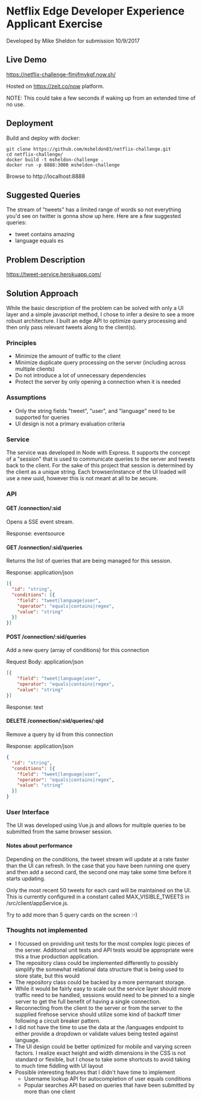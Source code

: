 # Netflix Edge Developer Experience Applicant Exercise
Developed by Mike Sheldon for submission 10/9/2017

## Live Demo

https://netflix-challenge-flmjfmykgf.now.sh/

Hosted on https://zeit.co/now platform.

NOTE: This could take a few seconds if waking up from an extended time of no use.

## Deployment 

Build and deploy with docker:

```
git clone https://github.com/msheldon83/netflix-challenge.git
cd netflix-challenge/
docker build -t msheldon-challenge .
docker run -p 8888:3000 msheldon-challenge
```

Browse to http://localhost:8888

## Suggested Queries
The stream of "tweets" has a limited range of words so not everything you'd see on twitter is gonna show up here.  Here are a few suggested queries:

 - tweet contains amazing
 - language equals es

## Problem Description
https://tweet-service.herokuapp.com/

## Solution Approach
While the basic description of the problem can be solved with only a UI layer and a simple javascript method, I chose to infer a desire to see a more robust architecture. I built an edge API to optimize query processing and then only pass relevant tweets along to the client(s).

### Principles
  - Minimize the amount of traffic to the client
  - Minimize duplicate query processing on the server (including across multiple clients)
  - Do not introduce a lot of unnecessary dependencies
  - Protect the server by only opening a connection when it is needed

### Assumptions
  - Only the string fields "tweet", "user", and "language" need to be supported for queries
  - UI design is not a primary evaluation criteria

### Service
The service was developed in Node with Express. It supports the concept of a "session" that is used to communicate queries to the server and tweets back to the client. For the sake of this project that session is determined by the client as a unique string.  Each browser/instance of the UI loaded will use a new uuid, however this is not meant at all to be secure.

### API

#### GET /connection/:sid
Opens a SSE event stream.

Response: eventsource

#### GET /connection/:sid/queries
Returns the list of queries that are being managed for this session.

Response: application/json
```json
[{
  "id": "string",
  "conditions": [{
    "field": "tweet|language|user",
    "operator": "equals|contains|regex",
    "value": "string"
  }]
}]
```

#### POST /connection/:sid/queries
Add a new query (array of conditions) for this connection

Request Body: application/json
```json
[{
    "field": "tweet|language|user",
    "operator": "equals|contains|regex",
    "value": "string"
}]
```

Response: text

#### DELETE /connection/:sid/queries/:qid
Remove a query by id from this connection

Response: application/json
```json
{
  "id": "string",
  "conditions": [{
    "field": "tweet|language|user",
    "operator": "equals|contains|regex",
    "value": "string"
  }]
}
```

### User Interface
The UI was developed using Vue.js and allows for multiple queries to be submitted from the same browser session.  

#### Notes about performance
Depending on the conditions, the tweet stream will update at a rate faster than the UI can refresh. In the case that you have been running one query and then add a second card, the second one may take some time before it starts updating.

Only the most recent 50 tweets for each card will be maintained on the UI.  This is currently configured in a constant called MAX_VISIBLE_TWEETS in /src/client/appService.js.

Try to add more than 5 query cards on the screen :-)

### Thoughts not implemented
  - I focussed on providing unit tests for the most complex logic pieces of the server.  Additonal unit tests and API tests would be appropriate were this a true production application.
  - The repository class could be implemented differently to possibly simplify the somewhat relational data structure that is being used to store state, but this would 
  - The repository class could be backed by a more permanant storage.
  - While it would be fairly easy to scale out the service layer should more traffic need to be handled, sessions would need to be pinned to a single server to get the full benefit of having a single connection.
  - Reconnecting from the client to the server or from the server to the supplied firehose service should utilize some kind of backoff timer following a circuit breaker pattern.
  - I did not have the time to use the data at the /languages endpoint to either provide a dropdown or validate values being tested against language.  
  - The UI design could be better optimized for mobile and varying screen factors.  I realize exact height and width dimensions in the CSS is not standard or flexible, but I chose to take some shortcuts to avoid taking to much time fiddling with UI layout
  - Possible interesting features that I didn't have time to implement
    - Username lookup API for autocompletion of user equals conditions
    - Popular searches API based on queries that have been submitted by more than one client
  


